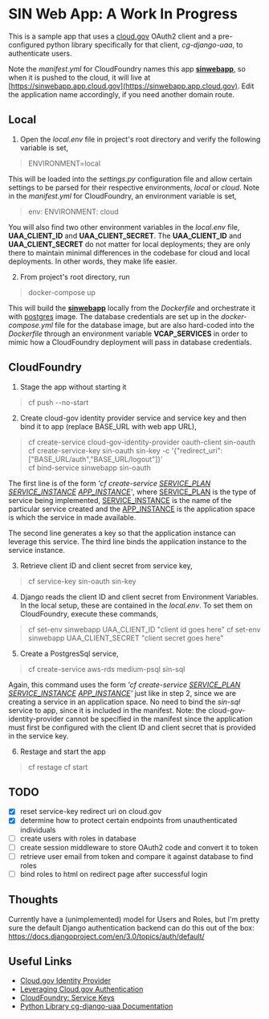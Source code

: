 # <b>SIN Web App: A Work In Progress</b>

This is a sample app that uses a <u>cloud.gov</u> OAuth2 client and a pre-configured python library specifically for that client, <i>cg-django-uaa</i>, to authenticate users.

Note the <i>manifest.yml</i> for CloudFoundry names this app <u><b>sinwebapp</b></u>, so when it is pushed to the cloud, it will live at [https://sinwebapp.app.cloud.gov](https://sinwebapp.app.cloud.gov). Edit the application name accordingly, if you need another domain route.

## Local 

1. Open the <i>local.env</i> file in project's root directory and verify the following variable is set,
> ENVIRONMENT=local

This will be loaded into the <i>settings.py</i> configuration file and allow certain settings to be parsed for their respective environments, <i>local</i> or <i>cloud</i>. Note in the <i>manifest.yml</i> for CloudFoundry, an environment variable is set,

> env: ENVIRONMENT: cloud

You will also find two other environment variables in the <i>local.env</i> file, <b>UAA_CLIENT_ID</b> and <b>UAA_CLIENT_SECRET</b>. The <b>UAA_CLIENT_ID</b> and <b>UAA_CLIENT_SECRET</b> do not matter for local deployments; they are only there to maintain minimal differences in the codebase for cloud and local deployments. In other words, they make life easier. 

2. From project's root directory, run 
>docker-compose up  
    
This will build the <u><b>sinwebapp</u></b> locally from the <i>Dockerfile</i> and orchestrate it with <u>postgres</u> image. The database credentials are set up in the <i>docker-compose.yml</i> file for the database image, but are also hard-coded into the <i>Dockerfile</i> through an environment variable <b>VCAP_SERVICES</b> in order to mimic how a CloudFoundry deployment will pass in database credentials.

## CloudFoundry

1. Stage the app without starting it

> cf push --no-start

2. Create cloud-gov identity provider service and service key and then bind it to app (replace BASE_URL with web app URL),

> cf create-service cloud-gov-identity-provider oauth-client sin-oauth <br>
> cf create-service-key sin-oauth sin-key -c '{"redirect_uri": ["BASE_URL/auth","BASE_URL/logout"]}'<br>
> cf bind-service sinwebapp sin-oauth <br>

The first line is of the form <i>'cf create-service <u>SERVICE_PLAN</u> <u>SERVICE_INSTANCE</u> <u>APP_INSTANCE</u>'</i>, where <u>SERVICE_PLAN</u> is the type of service being implemented, <u>SERVICE_INSTANCE</u> is the name of the particular service created and the <u>APP_INSTANCE</u> is the application space is which the service in made available.

The second line generates a key so that the application instance can leverage this service. The third line binds the application instance to the service instance.

3. Retrieve client ID and client secret from service key,

> cf service-key sin-oauth sin-key

4. Django reads the client ID and client secret from Environment Variables. In the local setup, these are contained in the <i>local.env</i>. To set them on CloudFoundry, execute these commands,

> cf set-env sinwebapp UAA_CLIENT_ID "client id goes here"
> cf set-env sinwebapp UAA_CLIENT_SECRET "client secret goes here"

5. Create a PostgresSql service,

> cf create-service aws-rds medium-psql sin-sql 

Again, this command uses the form <i>'cf create-service <u>SERVICE_PLAN</u> <u>SERVICE_INSTANCE</u> <u>APP_INSTANCE</u>'</i> just like in step 2, since we are creating a service in an application space. No need to bind the <i>sin-sql</i> service to app, since it is included in the manifest. Note: the cloud-gov-identity-provider cannot be specified in the manifest since the application must first be configured with the client ID and client secret that is provided in the service key. 

6. Restage and start the app

> cf restage
> cf start

## TODO
- [x] reset service-key redirect uri on cloud.gov
- [x] determine how to protect certain endpoints from unauthenticated individuals
- [ ] create users with roles in database
- [ ] create session middleware to store OAuth2 code and convert it to token
- [ ] retrieve user email from token and compare it against database to find roles
- [ ] bind roles to html on redirect page after successful login 

## Thoughts

Currently have a (unimplemented) model for Users and Roles, but I'm pretty sure the default Django authentication backend can do this out of the box: https://docs.djangoproject.com/en/3.0/topics/auth/default/

## Useful Links
- [Cloud.gov Identity Provider](https://cloud.gov/docs/services/cloud-gov-identity-provider/) <br/>
- [Leveraging Cloud.gov Authentication](https://cloud.gov/docs/management/leveraging-authentication/) <br/>
- [CloudFoundry: Service Keys](https://docs.cloudfoundry.org/devguide/services/service-keys.html) <br/>
- [Python Library cg-django-uaa Documentation](https://cg-django-uaa.readthedocs.io/en/latest/quickstart.html)<br/>